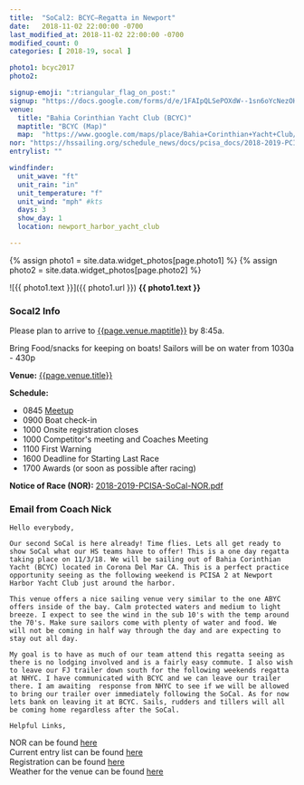 ```yaml
---
title:  "SoCal2: BCYC—Regatta in Newport"
date:   2018-11-02 22:00:00 -0700
last_modified_at: 2018-11-02 22:00:00 -0700
modified_count: 0
categories: [ 2018-19, socal ]

photo1: bcyc2017
photo2:

signup-emoji: ":triangular_flag_on_post:"
signup: "https://docs.google.com/forms/d/e/1FAIpQLSePOXdW--1sn6oYcNezOHPHldTjDzAE-2wFDntbsxmvjt3scw/viewform"
venue:
  title: "Bahia Corinthian Yacht Club (BCYC)"
  maptitle: "BCYC (Map)"
  map:  "https://www.google.com/maps/place/Bahia+Corinthian+Yacht+Club/@33.6069645,-117.8852635,15z/data=!4m5!3m4!1s0x0:0x8ff6aa979352eaba!8m2!3d33.6069645!4d-117.8852635"
nor: "https://hssailing.org/schedule_news/docs/pcisa_docs/2018-2019-PCISA-SoCal-NOR.pdf"
entrylist: ""

windfinder:
  unit_wave: "ft"
  unit_rain: "in"
  unit_temperature: "f"
  unit_wind: "mph" #kts
  days: 3
  show_day: 1
  location: newport_harbor_yacht_club

---
```

{% assign photo1 = site.data.widget_photos[page.photo1] %}
{% assign photo2 = site.data.widget_photos[page.photo2] %}


![{{ photo1.text }}]({{ photo1.url }})
**{{ photo1.text }}**


<div class="alert alert-info">
<h3>Socal2 Info</h3>
<p>Please plan to arrive to <a href="{{page.venue.map}}" target="_blank">{{page.venue.maptitle}}</a> by 8:45a.
</p>
<p>Bring Food/snacks for keeping on boats! Sailors will be on water from 1030a - 430p
</p>
</div>


**Venue:**  [{{page.venue.title}}]({{page.venue.map}})

**Schedule:**

-  0845 [Meetup]({{page.venue.map}})
-  0900 Boat check-in
-  1000 Onsite registration closes
-  1000 Competitor's meeting and Coaches Meeting
-  1100 First Warning
-  1600 Deadline for Starting Last Race
-  1700 Awards (or soon as possible after racing)  

**Notice of Race (NOR):** [2018-2019-PCISA-SoCal-NOR.pdf]({{page.nor}})

<!--more-->

### Email from Coach Nick

    Hello everybody,

    Our second SoCal is here already! Time flies. Lets all get ready to show SoCal what our HS teams have to offer! This is a one day regatta taking place on 11/3/18. We will be sailing out of Bahia Corinthian Yacht (BCYC) located in Corona Del Mar CA. This is a perfect practice opportunity seeing as the following weekend is PCISA 2 at Newport Harbor Yacht Club just around the harbor.

    This venue offers a nice sailing venue very similar to the one ABYC offers inside of the bay. Calm protected waters and medium to light breeze. I expect to see the wind in the sub 10's with the temp around the 70's. Make sure sailors come with plenty of water and food. We will not be coming in half way through the day and are expecting to stay out all day.

    My goal is to have as much of our team attend this regatta seeing as there is no lodging involved and is a fairly easy commute. I also wish to leave our FJ trailer down south for the following weekends regatta at NHYC. I have communicated with BCYC and we can leave our trailer there. I am awaiting  response from NHYC to see if we will be allowed to bring our trailer over immediately following the SoCal. As for now lets bank on leaving it at BCYC. Sails, rudders and tillers will all be coming home regardless after the SoCal.

    Helpful Links,

NOR can be found [here](https://hssailing.org/schedule_news/docs/pcisa_docs/2018-2019-PCISA-SoCal-NOR.pdf)  
Current entry list can be found [here](https://hssailing.org/machform/widget.php?key=100383xeb2ffe3c5d)  
Registration can be found [here](https://hssailing.org/machform/view.php?id=100383)  
Weather for the venue can be found [here](https://www.windy.com/33.609/-117.887?32.560,-117.887,7)  
